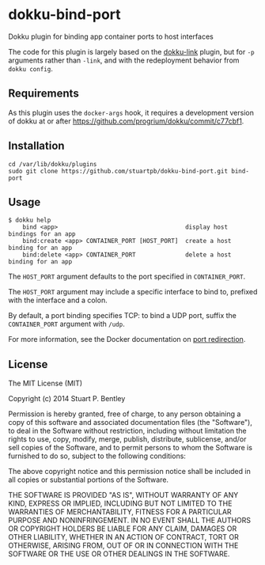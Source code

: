# dokku-bind-port

Dokku plugin for binding app container ports to host interfaces

The code for this plugin is largely based on the
[dokku-link](https://github.com/rlaneve/dokku-link) plugin, but for `-p`
arguments rather than `-link`, and with the redeployment behavior from
`dokku config`.

## Requirements

As this plugin uses the `docker-args` hook, it requires a development version
of dokku at or after https://github.com/progrium/dokku/commit/c77cbf1.

## Installation

```
cd /var/lib/dokku/plugins
sudo git clone https://github.com/stuartpb/dokku-bind-port.git bind-port
```

## Usage

```
$ dokku help
    bind <app>                                    display host bindings for an app
    bind:create <app> CONTAINER_PORT [HOST_PORT]  create a host binding for an app
    bind:delete <app> CONTAINER_PORT              delete a host binding for an app
```

The `HOST_PORT` argument defaults to the port specified in `CONTAINER_PORT`.

The `HOST_PORT` argument may include a specific interface to bind to, prefixed
with the interface and a colon.

By default, a port binding specifies TCP: to bind a UDP port, suffix the
`CONTAINER_PORT` argument with `/udp`.

For more information, see the Docker documentation on [port redirection][].

[port redirection]: http://docs.docker.io/en/latest/use/port_redirection/#binding-a-port-to-a-host-interface

## License

The MIT License (MIT)

Copyright (c) 2014 Stuart P. Bentley

Permission is hereby granted, free of charge, to any person obtaining a copy of
this software and associated documentation files (the "Software"), to deal in
the Software without restriction, including without limitation the rights to
use, copy, modify, merge, publish, distribute, sublicense, and/or sell copies of
the Software, and to permit persons to whom the Software is furnished to do so,
subject to the following conditions:

The above copyright notice and this permission notice shall be included in all
copies or substantial portions of the Software.

THE SOFTWARE IS PROVIDED "AS IS", WITHOUT WARRANTY OF ANY KIND, EXPRESS OR
IMPLIED, INCLUDING BUT NOT LIMITED TO THE WARRANTIES OF MERCHANTABILITY, FITNESS
FOR A PARTICULAR PURPOSE AND NONINFRINGEMENT. IN NO EVENT SHALL THE AUTHORS OR
COPYRIGHT HOLDERS BE LIABLE FOR ANY CLAIM, DAMAGES OR OTHER LIABILITY, WHETHER
IN AN ACTION OF CONTRACT, TORT OR OTHERWISE, ARISING FROM, OUT OF OR IN
CONNECTION WITH THE SOFTWARE OR THE USE OR OTHER DEALINGS IN THE SOFTWARE.
